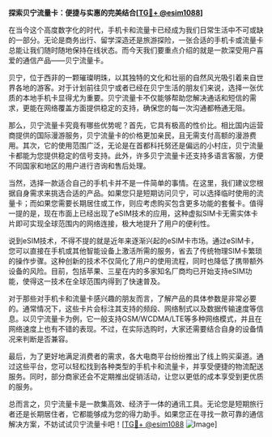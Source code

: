 **探索贝宁流量卡：便捷与实惠的完美结合[[TG💪+ @esim1088](https://t.me/s/esim1088)]**

在当今这个高度数字化的时代，手机卡和流量卡已经成为我们日常生活中不可或缺的一部分。无论是商务出行、留学深造还是旅游探险，一张合适的手机卡或流量卡总能让我们随时随地保持在线状态。而今天我们要重点介绍的就是一款深受用户喜爱的通信产品——贝宁流量卡。

贝宁，位于西非的一颗璀璨明珠，以其独特的文化和壮丽的自然风光吸引着来自世界各地的游客。对于计划前往贝宁或者已经在贝宁生活的朋友们来说，选择一张优质的本地手机卡显得尤为重要。贝宁流量卡不仅能够帮助您解决通话和短信的需求，更能在网络覆盖方面提供稳定的支持，确保您的每一次沟通都畅通无阻。

那么，贝宁流量卡究竟有哪些优势呢？首先，它具有极高的性价比。相比国内运营商提供的国际漫游服务，贝宁流量卡的价格更加亲民，且无需支付高额的漫游费用。其次，它的使用范围广泛，无论是在首都科托努还是偏远的小村庄，贝宁流量卡都能为您提供稳定的信号支持。此外，许多贝宁流量卡还支持多语言客服，方便不同国家和地区的用户进行咨询和售后处理。

当然，选择一款适合自己的手机卡并不是一件简单的事情。在这里，我们建议您根据自身需求来挑选合适的产品。如果您只是短期访问贝宁，可以选择临时使用的流量卡；而如果您需要长期居住或工作，则应考虑购买包含更多功能的套餐卡。值得一提的是，现在市面上已经出现了eSIM技术的应用，这种虚拟SIM卡无需实体卡片即可实现全球范围内的网络连接，极大地提升了用户的便利性。

说到eSIM技术，不得不提的就是近年来逐渐兴起的eSIM卡市场。通过eSIM卡，您可以直接在手机或其他智能设备上激活所需的服务，省去了传统物理SIM卡繁琐的操作步骤。这种创新的技术不仅简化了用户的使用流程，同时也降低了携带额外设备的风险。目前，包括苹果、三星在内的多家知名厂商均已开始支持eSIM功能，使得这一技术在全球范围内得到了快速普及。

对于那些对手机卡和流量卡感兴趣的朋友而言，了解产品的具体参数是非常必要的。通常情况下，这些卡片会标注其支持的频段、网络制式以及数据传输速度等信息。以贝宁流量卡为例，它一般支持GSM/WCDMA/LTE等多种网络模式，并且在网络速度上也有不错的表现。不过，在实际选购时，大家还需要结合自身的设备情况来判断是否兼容。

最后，为了更好地满足消费者的需求，各大电商平台纷纷推出了线上购买渠道。通过这些平台，您可以轻松找到各种类型的手机卡和流量卡，并享受便捷的物流配送服务。同时，部分商家还会不定期推出促销活动，让您以更低的成本享受到更优质的服务。

总而言之，贝宁流量卡是一款集高效、经济于一体的通讯工具。无论您是短期旅行者还是长期居住者，它都能够成为您的得力助手。如果您正在寻找一款可靠的通信解决方案，不妨试试贝宁流量卡吧！[[TG💪+ @esim1088](https://t.me/s/esim1088) ![Image](https://i.postimg.cc/4NQfJmqS/Snipaste-2025-05-13-00-14-12.png)]